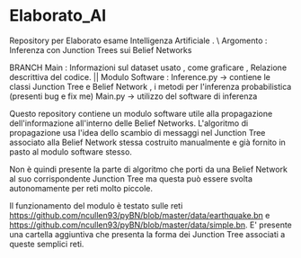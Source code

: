 # Elaborato_AI
Repository per Elaborato esame Intelligenza Artificiale . \\
Argomento : Inferenza con Junction Trees sui Belief Networks

BRANCH Main : Informazioni sul dataset usato , come graficare , Relazione descrittiva del codice.  ||
 Modulo Software : Inference.py -> contiene le classi Junction Tree e Belief Network , i metodi per l'inferenza probabilistica (presenti bug e fix me)
                                  Main.py -> utilizzo del software di inferenza

Questo repository contiene un modulo software utile alla propagazione dell'informazione all'interno delle Belief Networks.
L'algoritmo di propagazione usa l'idea dello scambio di messaggi nel Junction Tree associato alla Belief Network stessa costruito manualmente e già fornito 
in pasto al modulo software stesso.

Non è quindi presente la parte di algoritmo che porti da una Belief Network al suo corrispondente Junction Tree ma questa può essere svolta autonomamente per reti molto piccole.


Il funzionamento del modulo è testato sulle reti https://github.com/ncullen93/pyBN/blob/master/data/earthquake.bn e https://github.com/ncullen93/pyBN/blob/master/data/simple.bn.
E' presente una cartella aggiuntiva che presenta la forma dei Junction Tree associati a queste semplici reti.



